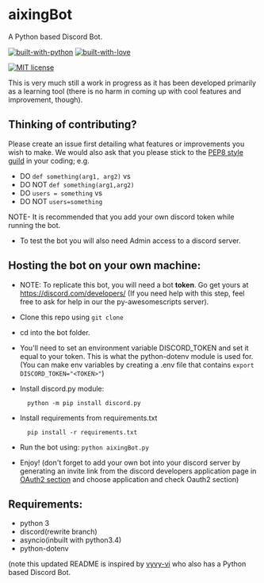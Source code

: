 # aixingBot
 A Python based Discord Bot.
 
[![built-with-python](http://ForTheBadge.com/images/badges/made-with-python.svg)](https://www.python.org/)
[![built-with-love](http://ForTheBadge.com/images/badges/built-with-love.svg)](https://github.com/mikeysan/)
<p>
<a href="https://raw.githubusercontent.com/Py-Contributors/awesomeScripts/master/LICENSE"><img src="https://img.shields.io/github/license/Py-Contributors/awesomeScripts?style=for-the-badge" alt="MIT license"></a>
</p>
 
 This is very much still a work in progress as it has been developed primarily as a learning tool (there is no harm in coming up with cool features and improvement, though).

## Thinking of contributing?

Please create an issue first detailing what features or improvements you wish to make. We would also ask that you please stick to the [PEP8 style guild](https://pep8.org/) in your coding; e.g.
- DO ``` def something(arg1, arg2) ``` vs 
- DO NOT ``` def something(arg1,arg2) ```
- DO ``` users = something ``` vs 
- DO NOT ``` users=something ```




NOTE- It is recommended that you add your own discord token while running the bot.

- To test the bot you will also need Admin access to a discord server. 

## Hosting the bot on your own machine:
- NOTE: To replicate this bot, you will need a bot **token**. Go get yours at https://discord.com/developers/ (If you need help with this step, feel free to ask for help in our the py-awesomescripts server).
- Clone this repo using `git clone`
- cd into the bot folder.
- You'll need to set an environment variable DISCORD_TOKEN and set it equal to your token. This is what the python-dotenv module is used for.
  (You can make env variables by creating a .env file that contains `export DISCORD_TOKEN="<TOKEN>"`)
  
- Install discord.py module:
  ```
    python -m pip install discord.py
  ```
- Install requirements from requirements.txt
  ```
    pip install -r requirements.txt
  ```
- Run the bot using: `python aixingBot.py`
- Enjoy! (don't forget to add your own bot into your discord server by generating an invite link from the discord developers application page in [OAuth2 section](https://discord.com/developers/applications/) and choose application and check Oauth2 section)


## Requirements:
- python 3
- discord(rewrite branch)
- asyncio(inbuilt with python3.4)
- python-dotenv

(note this updated README is inspired by [vyvy-vi](https://github.com/Vyvy-vi/) who also has a Python based Discord Bot.
